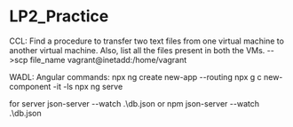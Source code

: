 # LP2_Practice

CCL:
Find a procedure to transfer two text files from one virtual machine to another
virtual machine. Also, list all the files present in both the VMs.
-->scp file_name vagrant@inetadd:/home/vagrant

WADL:
Angular commands: 
npx ng create new-app --routing
npx g c new-component -it -ls
npx ng serve

for server
json-server --watch  .\db.json
or
npm json-server --watch  .\db.json

